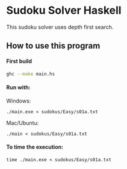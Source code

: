 # Sudoku Solver Haskell

This sudoku solver uses depth first search.

## How to use this program

#### First build
```bash
ghc --make main.hs
```
#### Run with:
Windows:
```
./main.exe < sudokus/Easy/s01a.txt
```
Mac/Ubuntu:
```
./main < sudokus/Easy/s01a.txt
```

#### To time the execution:
```
time ./main.exe < sudokus/Easy/s01a.txt
```